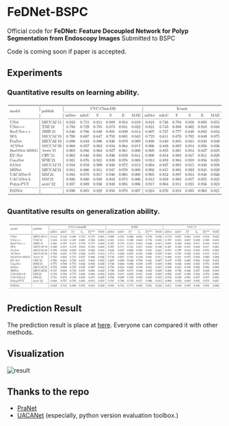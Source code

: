 # FeDNet-BSPC
Official code for **FeDNet: Feature Decoupled Network for Polyp Segmentation from Endoscopy Images** Submitted to BSPC

Code is coming soon if paper is accepted.


## Experiments
### Quantitative results on learning ability.
![result](https://github.com/suyanzhou626/FeDNet-BSPC/blob/main/figs/learning_ability.png)

### Quantitative results on generalization ability.
![result](https://github.com/suyanzhou626/FeDNet-BSPC/blob/main/figs/generalization.png)




## Prediction Result
The prediction result is place at [here](https://github.com/suyanzhou626/FeDNet-BSPC/tree/main/predcit_map). Everyone can compared it with other methods.

## Visualization
![result](https://github.com/suyanzhou626/FeDNet-BSPC/blob/main/figs/visualize_predictions.png?raw=true)


## Thanks to the repo
+ [PraNet](https://github.com/DengPingFan/PraNet/blob/master/lib/PraNet_Res2Net.py)
+ [UACANet](https://github.com/plemeri/UACANet) (especially, python version evaluation toolbox.)
